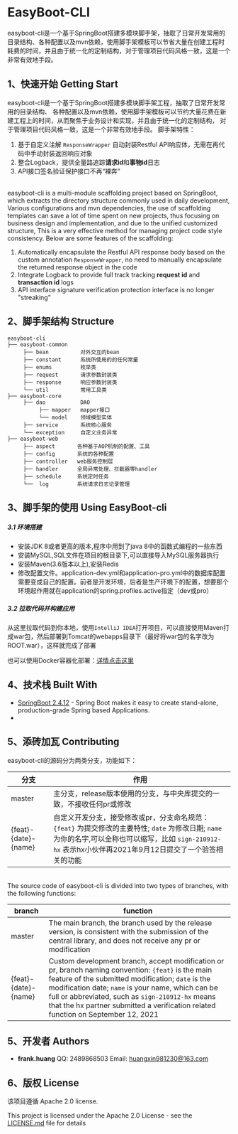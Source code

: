 EasyBoot-CLI
========
easyboot-cli是一个基于SpringBoot搭建多模块脚手架，抽取了日常开发常用的目录结构、各种配置以及mvn依赖，使用脚手架模板可以节省大量在创建工程时耗费的时间，并且由于统一化的定制结构，对于管理项目代码风格一致，这是一个非常有效地手段。

1、快速开始 Getting Start
------------
easyboot-cli是一个基于SpringBoot搭建多模块脚手架工程，抽取了日常开发常用的目录结构、
各种配置以及mvn依赖，使用脚手架模板可以节约大量花费在新建工程上的时间，从而聚焦于业务设计和实现，并且由于统一化的定制结构，
对于管理项目代码风格一致，这是一个非常有效地手段。 脚手架特性：
1. 基于自定义注解 `ResponseWrapper` 自动封装Restful API响应体，无需在再代码中手动封装返回响应对象
2. 整合Logback，提供全量路追踪**请求id**和**事物id**日志
3. API接口签名验证保护接口不再“裸奔”

<br/>
easyboot-cli is a multi-module scaffolding project based on SpringBoot, which extracts the directory structure commonly used in daily development,
Various configurations and mvn dependencies, the use of scaffolding templates can save a lot of time spent on new projects, thus focusing on business design and implementation, and due to the unified customized structure,
This is a very effective method for managing project code style consistency. Below are some features of the scaffolding:

1. Automatically encapsulate the Restful API response body based on the custom annotation `ResponseWrapper`, no need to manually encapsulate the returned response object in the code
2. Integrate Logback to provide full track tracking **request id** and **transaction id** logs
3. API interface signature verification protection interface is no longer "streaking"
 
2、脚手架结构  Structure
------------
```puml
easyboot-cli
├── easyboot-common
     ├── bean          对外交互的bean
     ├── constant      系统所使用的的任何常量
     ├── enums         枚举类
     ├── request       请求参数封装类
     ├── response      响应参数封装类
     └── util          常用工具类
├── easyboot-core
     ├── dao           DAO
          ├── mapper   mapper接口
          └── model    领域模型实体
     ├── service       系统核心服务
     └── exception     自定义业务异常
├── easyboot-web
     ├── aspect       各种基于AOP机制的配置、工具
     ├── config       系统的各种配置
     ├── controller   web服务控制层
     ├── handler      全局异常处理、拦截器等handler
     ├── schedule     系统定时任务
     └──  log         系统请求日志记录管理
```


3、脚手架的使用  Using EasyBoot-cli
------

##### 3.1 环境搭建

* 安装JDK 8或者更高的版本,程序中用到了java 8中的函数式编程的一些东西
* 安装MySQL,SQL文件在项目的根目录下,可以直接导入MySQL服务器执行
* 安装Maven(3.6版本以上),安装Redis
* 修改配置文件。application-dev.yml和application-pro.yml中的数据库配置需要变成自己的配置。前者是开发环境，后者是生产环境下的配置，想要那个环境起作用就在application的spring.profiles.active指定（dev或pro）

##### 3.2 拉取代码并构建应用
从这里拉取代码到你本地，使用`IntelliJ IDEA`打开项目，可以直接使用Maven打成war包，然后部署到Tomcat的webapps目录下（最好将war包的名字改为ROOT.war），这样就完成了部署

也可以使用Docker容器化部署：[详情点击这里](https://www.easyboot.top/article/details/211)



4、技术栈 Built With
------
* [SpringBoot 2.4.12](https://docs.spring.io/spring-boot/docs/2.4.12/reference/html/index.html) - Spring Boot makes it easy to create stand-alone, production-grade Spring based Applications.
* 

5、添砖加瓦 Contributing
-----
easyboot-cli的源码分为两类分支，功能如下：

| 分支      | 作用                                                         |
| --------- | ------------------------------------------------------------ |
| master | 主分支，release版本使用的分支，与中央库提交的一致，不接收任何pr或修改 |
| {feat}-{date}-{name}    | 自定义开发分支，接受修改或pr，分支命名规范：`{feat}` 为提交修改的主要特性; `date` 为修改日期; `name` 为你的名字,可以全称也可以缩写，比如 `sign-210912-hx` 表示hx小伙伴再2021年9月12日提交了一个验签相关的功能        |

<br/>
The source code of easyboot-cli is divided into two types of branches, with the following functions:

| branch      | function                                                         |
| --------- | ------------------------------------------------------------ |
| master | The main branch, the branch used by the release version, is consistent with the submission of the central library, and does not receive any pr or modification |
| {feat}-{date}-{name}    | Custom development branch, accept modification or pr, branch naming convention: `{feat}` is the main feature of the submitted modification; `date` is the modification date; `name` is your name, which can be full or abbreviated, such as `sign-210912-hx` means that the hx partner submitted a verification related function on September 12, 2021       |


5、开发者 Authors
------
* **frank.huang**  QQ: 2489868503  Email: huangxin981230@163.com


6、版权  License
-------
该项目遵循 Apache 2.0 license.

This project is licensed under the Apache 2.0 License - see the [LICENSE.md](LICENSE.md) file for details

